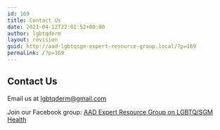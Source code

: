 ```yaml
---
id: 169
title: Contact Us
date: 2021-04-12T22:01:52+00:00
author: lgbtqderm
layout: revision
guid: http://aad-lgbtqsgm-expert-resource-group.local/?p=169
permalink: /?p=169
---
```

## Contact Us

Email us at <a href="mailto:lgbtqderm@gmail.com" target="_blank" rel="noreferrer noopener"><span style="text-decoration: underline;">lgbtqderm@gmail.com</span></a>

Join our Facebook group: <a rel="noreferrer noopener" href="https://www.facebook.com/groups/155009285017185" data-type="URL" data-id="https://www.facebook.com/groups/155009285017185" target="_blank">AAD Expert Resource Group on LGBTQ/SGM Health</a>